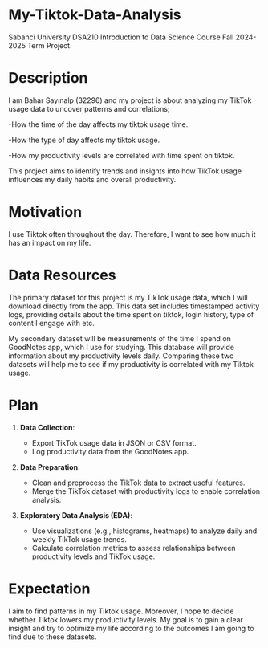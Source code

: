 # My-Tiktok-Data-Analysis
Sabanci University DSA210 Introduction to Data Science Course Fall 2024-2025 Term Project.

# Description
I am Bahar Sayınalp (32296) and my project is about analyzing my TikTok usage data to uncover patterns and correlations;


  -How the time of the day affects my tiktok usage time.
  
  -How the type of day affects my tiktok usage. 
  
  -How my productivity levels are correlated with time spent on tiktok.

This project aims to identify trends and insights into how TikTok usage influences my daily habits and overall productivity.

# Motivation
I use Tiktok often throughout the day. Therefore, I want to see how much it has an impact on my life.

# Data Resources
The primary dataset for this project is my TikTok usage data, which I will download directly from the app. This data set includes timestamped activity logs, providing details about the time spent on tiktok, login history, type of content I engage with etc.

My secondary dataset will be measurements of the time I spend on GoodNotes app, which I use for studying. This database will provide information about my productivity levels daily. Comparing these two datasets will help me to see if my productivity is correlated with my Tiktok usage.
  
# Plan
1. **Data Collection**:  
   - Export TikTok usage data in JSON or CSV format.  
   - Log productivity data from the GoodNotes app.  

2. **Data Preparation**:  
   - Clean and preprocess the TikTok data to extract useful features.  
   - Merge the TikTok dataset with productivity logs to enable correlation analysis.  

3. **Exploratory Data Analysis (EDA)**:  
   - Use visualizations (e.g., histograms, heatmaps) to analyze daily and weekly TikTok usage trends.  
   - Calculate correlation metrics to assess relationships between productivity levels and TikTok usage.  

# Expectation
I aim to find patterns in my Tiktok usage. Moreover, I hope to decide whether Tiktok lowers my productivity levels. My goal is to gain a clear insight and try to optimize my life according to the outcomes I am going to find due to these datasets.

